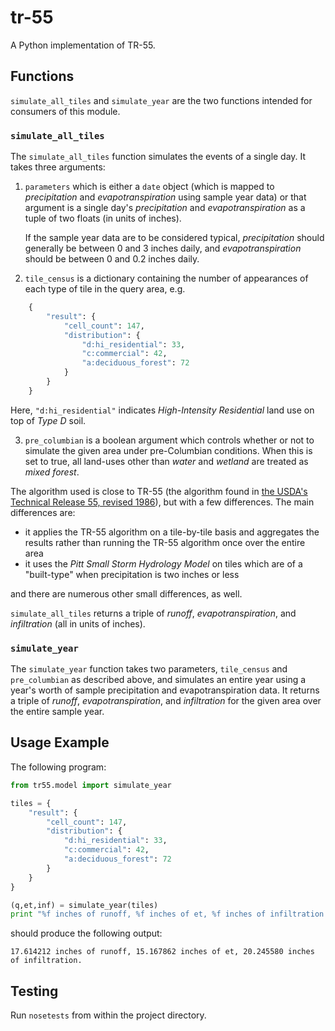 # tr-55

A Python implementation of TR-55.

## Functions

`simulate_all_tiles` and `simulate_year` are the two functions intended for consumers of this module.

### `simulate_all_tiles`

The `simulate_all_tiles` function simulates the events of a single day.  It takes three arguments:

   1. `parameters` which is either a `date` object (which is mapped to *precipitation* and *evapotranspiration* using sample year data) or that argument is a single day's *precipitation* and *evapotranspiration* as a tuple of two floats (in units of inches).

      If the sample year data are to be considered typical, *precipitation* should generally be between 0 and 3 inches daily, and *evapotranspiration* should be between 0 and 0.2 inches daily.

   2. `tile_census` is a dictionary containing the number of appearances of each type of tile in the query area, e.g.
   ```Python
       {
           "result": {
               "cell_count": 147,
               "distribution": {
                   "d:hi_residential": 33,
                   "c:commercial": 42,
                   "a:deciduous_forest": 72
               }
           }
       }
   ```
   Here, `"d:hi_residential"` indicates *High-Intensity Residential* land use on top of *Type D* soil.

   3. `pre_columbian` is a boolean argument which controls whether or not to simulate the given area under pre-Columbian conditions.  When this is set to true, all land-uses other than *water* and *wetland* are treated as *mixed forest*.

The algorithm used is close to TR-55 (the algorithm found in [the USDA's Technical Release 55, revised 1986](http://www.cpesc.org/reference/tr55.pdf)), but with a few differences.  The main differences are:

   * it applies the TR-55 algorithm on a tile-by-tile basis and aggregates the results rather than running the TR-55 algorithm once over the entire area
   * it uses the *Pitt Small Storm Hydrology Model* on tiles which are of a "built-type" when precipitation is two inches or less

and there are numerous other small differences, as well.

`simulate_all_tiles` returns a triple of *runoff*, *evapotranspiration*, and *infiltration* (all in units of inches).

### `simulate_year`

The `simulate_year` function takes two parameters, `tile_census` and `pre_columbian` as described above, and simulates an entire year using a year's worth of sample precipitation and evapotranspiration data.  It returns a triple of *runoff*, *evapotranspiration*, and *infiltration* for the given area over the entire sample year.

## Usage Example

The following program:
```Python
from tr55.model import simulate_year

tiles = {
    "result": {
        "cell_count": 147,
        "distribution": {
            "d:hi_residential": 33,
            "c:commercial": 42,
            "a:deciduous_forest": 72
        }
    }
}

(q,et,inf) = simulate_year(tiles)
print "%f inches of runoff, %f inches of et, %f inches of infiltration." % (q, et, inf)
```
should produce the following output:
```
17.614212 inches of runoff, 15.167862 inches of et, 20.245580 inches of infiltration.
```

## Testing

Run `nosetests` from within the project directory.
